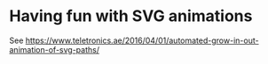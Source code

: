 # Having fun with SVG animations

See https://www.teletronics.ae/2016/04/01/automated-grow-in-out-animation-of-svg-paths/
